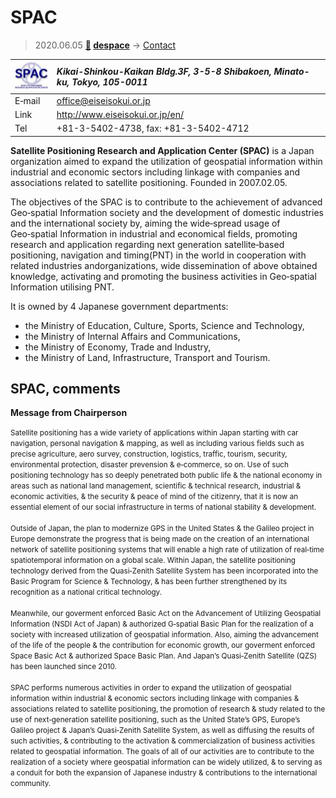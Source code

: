 # SPAC
> 2020.06.05 **[🚀](../index/index.md) [despace](index.md)** → [Contact](contact.md)

|[![](f/contact/s/spac_logo1_thumb.jpg)](f/contact/s/spac_logo1.png)|*Kikai-Shinkou-Kaikan Bldg.3F, 3-5-8 Shibakoen, Minato-ku, Tokyo, 105-0011*|
|:--|:--|
|E‑mail| <office@eiseisokui.or.jp> |
|Link| <http://www.eiseisokui.or.jp/en/> |
|Tel| +81-3-5402-4738, fax: +81-3-5402-4712 |

**Satellite Positioning Research and Application Center (SPAC)** is a Japan organization aimed to expand the utilization of geospatial information within industrial and economic sectors including linkage with companies and associations related to satellite positioning. Founded in 2007.02.05.

The objectives of the SPAC is to contribute to the achievement of advanced Geo‑spatial Information society and the development of domestic industries and the international society by, aiming the wide‑spread usage of Geo‑spatial Information in industrial and economical fields, promoting research and application regarding next generation satellite‑based positioning, navigation and timing(PNT) in the world in cooperation with related industries andorganizations, wide dissemination of above obtained knowledge, activating and promoting the business activities in Geo‑spatial Information utilising PNT.

It is owned by 4 Japanese government departments:

   - the Ministry of Education, Culture, Sports, Science and Technology,
   - the Ministry of Internal Affairs and Communications,
   - the Ministry of Economy, Trade and Industry,
   - the Ministry of Land, Infrastructure, Transport and Tourism.



<p style="page-break-after:always"> </p>

## SPAC, comments

**Message from Chairperson**

<small>Satellite positioning has a wide variety of applications within Japan starting with car navigation, personal navigation & mapping, as well as including various fields such as precise agriculture, aero survey, construction, logistics, traffic, tourism, security, environmental protection, disaster prevension & e‑commerce, so on. Use of such positioning technology has so deeply penetrated both public life & the national economy in areas such as national land management, scientific & technical research, industrial & economic activities, & the security & peace of mind of the citizenry, that it is now an essential element of our social infrastructure in terms of national stability & development.<br><br> Outside of Japan, the plan to modernize GPS in the United States & the Galileo project in Europe demonstrate the progress that is being made on the creation of an international network of satellite positioning systems that will enable a high rate of utilization of real‑time spatiotemporal information on a global scale. Within Japan, the satellite positioning technology derived from the Quasi‑Zenith Satellite System has been incorporated into the Basic Program for Science & Technology, & has been further strengthened by its recognition as a national critical technology.<br><br> Meanwhile, our goverment enforced Basic Act on the Advancement of Utilizing Geospatial Information (NSDI Act of Japan) & authorized G‑spatial Basic Plan for the realization of a society with increased utilization of geospatial information. Also, aiming the advancement of the life of the people & the contribution for economic growth, our goverment enforced Space Basic Act & authorized Space Basic Plan. And Japan’s Quasi‑Zenith Satellite (QZS) has been launched since 2010.<br><br> SPAC performs numerous activities in order to expand the utilization of geospatial information within industrial & economic sectors including linkage with companies & associations related to satellite positioning, the promotion of research & study related to the use of next‑generation satellite positioning, such as the United State’s GPS, Europe’s Galileo project & Japan’s Quasi‑Zenith Satellite System, as well as diffusing the results of such activities, & contributing to the activation & commercialization of business activities related to geospatial information. The goals of all of our activities are to contribute to the realization of a society where geospatial information can be widely utilized, & to serving as a conduit for both the expansion of Japanese industry & contributions to the international community.</small>

